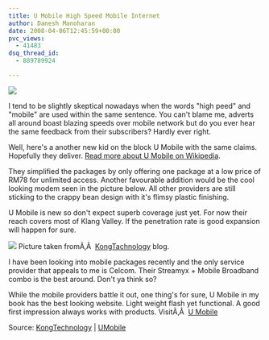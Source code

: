 ```yaml
---
title: U Mobile High Speed Mobile Internet
author: Danesh Manoharan
date: 2008-04-06T12:45:59+00:00
pvc_views:
  - 41483
dsq_thread_id:
  - 889789924

---
```

![](http://farm3.static.flickr.com/2064/2391620277_acd2eb41e6.jpg)

I tend to be slightly skeptical nowadays when the words "high peed" and "mobile" are used within the same sentence. You can't blame me, adverts all around boast blazing speeds over mobile network but do you ever hear the same feedback from their subscribers? Hardly ever right.

Well, here's a another new kid on the block U Mobile with the same claims. Hopefully they deliver. [Read more about U Mobile on Wikipedia][1].

They simplified the packages by only offering one package at a low price of RM78 for unlimited access. Another favourable addition would be the cool looking modem seen in the picture below. All other providers are still sticking to the crappy bean design with it's flimsy plastic finishing.

U Mobile is new so don't expect superb coverage just yet. For now their reach covers most of Klang Valley. If the penetration rate is good expansion will happen for sure.

![](http://farm3.static.flickr.com/2180/2392465214_5eb0c140a8_o.jpg)
Picture taken fromÃ‚Â  [KongTachnology][2] blog.

I have been looking into mobile packages recently and the only service provider that appeals to me is Celcom. Their Streamyx + Mobile Broadband combo is the best around. Don't ya think so?

While the mobile providers battle it out, one thing's for sure, U Mobile in my book has the best looking website. Light weight flash yet functional. A good first impression always works with products. VisitÃ‚Â  [U Mobile][3]

Source: [KongTechnology][2] | [UMobile][3]

 [1]: http://en.wikipedia.org/wiki/U_Mobile
 [2]: http://www.kongtechnology.com/2008/03/24/u-mobile-broadband-unlimited-broadband-access/
 [3]: http://u.com.my/